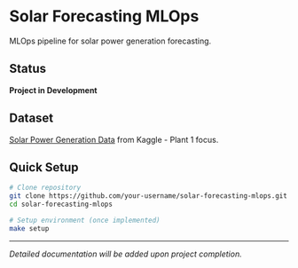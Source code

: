 # Solar Forecasting MLOps

MLOps pipeline for solar power generation forecasting.

## Status

**Project in Development**

## Dataset

[Solar Power Generation Data](https://www.kaggle.com/datasets/anikannal/solar-power-generation-data?resource=download) from Kaggle - Plant 1 focus.

## Quick Setup

```bash
# Clone repository
git clone https://github.com/your-username/solar-forecasting-mlops.git
cd solar-forecasting-mlops

# Setup environment (once implemented)
make setup
```

---

*Detailed documentation will be added upon project completion.*